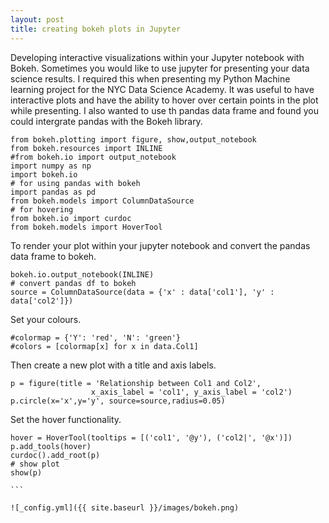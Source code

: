 ```yaml
---
layout: post
title: creating bokeh plots in Jupyter
---
```


Developing interactive visualizations within your Jupyter notebook with Bokeh. Sometimes you would like to use jupyter for presenting your data science results. I required this when presenting my Python Machine learning project for the NYC Data Science Academy. It was useful to have interactive plots and have the ability to hover over certain points in the plot while presenting. I also wanted to use th pandas data frame and found you could intergrate pandas with the Bokeh library.


```
from bokeh.plotting import figure, show,output_notebook
from bokeh.resources import INLINE
#from bokeh.io import output_notebook
import numpy as np
import bokeh.io
# for using pandas with bokeh
import pandas as pd
from bokeh.models import ColumnDataSource
# for hovering
from bokeh.io import curdoc
from bokeh.models import HoverTool
```

To render your plot  within your jupyter notebook and convert the pandas data frame to bokeh.
```
bokeh.io.output_notebook(INLINE)
# convert pandas df to bokeh
source = ColumnDataSource(data = {'x' : data['col1'], 'y' : data['col2']})
```
Set your colours. 
```
#colormap = {'Y': 'red', 'N': 'green'}
#colors = [colormap[x] for x in data.Col1]
```

Then create a new plot with a title and axis labels.
```
p = figure(title = 'Relationship between Col1 and Col2',
                  x_axis_label = 'col1', y_axis_label = 'col2')
p.circle(x='x',y='y', source=source,radius=0.05)
```
Set the hover functionality.
````
hover = HoverTool(tooltips = [('col1', '@y'), ('col2|', '@x')])
p.add_tools(hover)
curdoc().add_root(p)
# show plot
show(p)

```

![_config.yml]({{ site.baseurl }}/images/bokeh.png)
